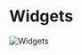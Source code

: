 # Widgets

![Widgets](https://github.com/MenesInce/Widgets/assets/147714260/4ef28404-d65a-45ed-96e6-479355819c0a)
